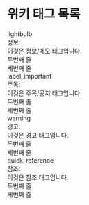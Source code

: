 # 위키 태그 목록

<div class="wikitag-note">
    <div class="wikitag-titlewrapper-asian">
        <div class="wikitag-icon">
            <span class="material-symbols-outlined">lightbulb</span>
        </div>
        <div class="wikitag-title">정보:</div>
    </div>
    <div class="wikitag-content">이것은 정보/메모 태그입니다.<br>두번째 줄<br>세번째 줄</div>
</div>

<div class="wikitag-attention">
    <div class="wikitag-titlewrapper-asian">
        <div class="wikitag-icon">
            <span class="material-symbols-outlined">label_important</span>
        </div>
        <div class="wikitag-title">주목:</div>
    </div>
    <div class="wikitag-content">이것은 주목/공지 태그입니다.<br>두번째 줄<br>세번째 줄</div>
</div>

<div class="wikitag-warning">
    <div class="wikitag-titlewrapper-asian">
        <div class="wikitag-icon">
            <span class="material-symbols-outlined">warning</span>
        </div>
        <div class="wikitag-title">경고:</div>
    </div>
    <div class="wikitag-content">이것은 경고 태그입니다.<br>두번째 줄<br>세번째 줄</div>
</div>

<div class="wikitag-reference">
    <div class="wikitag-titlewrapper-asian">
        <div class="wikitag-icon">
            <span class="material-symbols-outlined">quick_reference</span>
        </div>
        <div class="wikitag-title">참조:</div>
    </div>
    <div class="wikitag-content">이것은 참조 태그입니다.<br>두번째 줄<br>세번째 줄</div>
</div>
